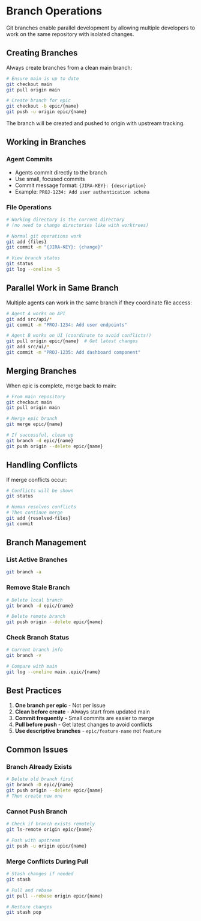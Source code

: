 # Branch Operations

Git branches enable parallel development by allowing multiple developers to work on the same repository with isolated changes.

## Creating Branches

Always create branches from a clean main branch:
```bash
# Ensure main is up to date
git checkout main
git pull origin main

# Create branch for epic
git checkout -b epic/{name}
git push -u origin epic/{name}
```

The branch will be created and pushed to origin with upstream tracking.

## Working in Branches

### Agent Commits
- Agents commit directly to the branch
- Use small, focused commits
- Commit message format: `{JIRA-KEY}: {description}`
- Example: `PROJ-1234: Add user authentication schema`

### File Operations
```bash
# Working directory is the current directory
# (no need to change directories like with worktrees)

# Normal git operations work
git add {files}
git commit -m "{JIRA-KEY}: {change}"

# View branch status
git status
git log --oneline -5
```

## Parallel Work in Same Branch

Multiple agents can work in the same branch if they coordinate file access:
```bash
# Agent A works on API
git add src/api/*
git commit -m "PROJ-1234: Add user endpoints"

# Agent B works on UI (coordinate to avoid conflicts!)
git pull origin epic/{name}  # Get latest changes
git add src/ui/*
git commit -m "PROJ-1235: Add dashboard component"
```

## Merging Branches

When epic is complete, merge back to main:
```bash
# From main repository
git checkout main
git pull origin main

# Merge epic branch
git merge epic/{name}

# If successful, clean up
git branch -d epic/{name}
git push origin --delete epic/{name}
```

## Handling Conflicts

If merge conflicts occur:
```bash
# Conflicts will be shown
git status

# Human resolves conflicts
# Then continue merge
git add {resolved-files}
git commit
```

## Branch Management

### List Active Branches
```bash
git branch -a
```

### Remove Stale Branch
```bash
# Delete local branch
git branch -d epic/{name}

# Delete remote branch
git push origin --delete epic/{name}
```

### Check Branch Status
```bash
# Current branch info
git branch -v

# Compare with main
git log --oneline main..epic/{name}
```

## Best Practices

1. **One branch per epic** - Not per issue
2. **Clean before create** - Always start from updated main
3. **Commit frequently** - Small commits are easier to merge
4. **Pull before push** - Get latest changes to avoid conflicts
5. **Use descriptive branches** - `epic/feature-name` not `feature`

## Common Issues

### Branch Already Exists
```bash
# Delete old branch first
git branch -D epic/{name}
git push origin --delete epic/{name}
# Then create new one
```

### Cannot Push Branch
```bash
# Check if branch exists remotely
git ls-remote origin epic/{name}

# Push with upstream
git push -u origin epic/{name}
```

### Merge Conflicts During Pull
```bash
# Stash changes if needed
git stash

# Pull and rebase
git pull --rebase origin epic/{name}

# Restore changes
git stash pop
```
